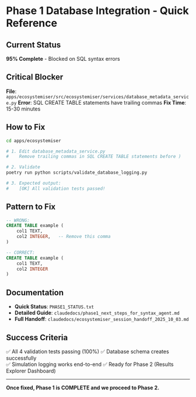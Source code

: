 # Phase 1 Database Integration - Quick Reference

## Current Status
**95% Complete** - Blocked on SQL syntax errors

## Critical Blocker
**File**: `apps/ecosystemiser/src/ecosystemiser/services/database_metadata_service.py`
**Error**: SQL CREATE TABLE statements have trailing commas
**Fix Time**: 15-30 minutes

## How to Fix

```bash
cd apps/ecosystemiser

# 1. Edit database_metadata_service.py
#    Remove trailing commas in SQL CREATE TABLE statements before )

# 2. Validate
poetry run python scripts/validate_database_logging.py

# 3. Expected output:
#    [OK] All validation tests passed!
```

## Pattern to Fix

```sql
-- WRONG:
CREATE TABLE example (
    col1 TEXT,
    col2 INTEGER,   -- Remove this comma
)

-- CORRECT:
CREATE TABLE example (
    col1 TEXT,
    col2 INTEGER
)
```

## Documentation

- **Quick Status**: `PHASE1_STATUS.txt`
- **Detailed Guide**: `claudedocs/phase1_next_steps_for_syntax_agent.md`
- **Full Handoff**: `claudedocs/ecosystemiser_session_handoff_2025_10_03.md`

## Success Criteria

✅ All 4 validation tests passing (100%)
✅ Database schema creates successfully  
✅ Simulation logging works end-to-end
✅ Ready for Phase 2 (Results Explorer Dashboard)

---

**Once fixed, Phase 1 is COMPLETE and we proceed to Phase 2.**
